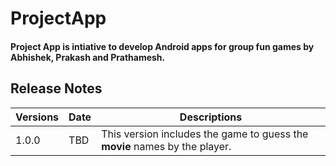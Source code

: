 # ProjectApp
#### Project App is intiative to develop Android apps for group fun games by Abhishek, Prakash and Prathamesh.

## Release Notes
|Versions |Date |Descriptions               |
|---------|-----|---------------------------|
|1.0.0    |TBD  |This version includes the game to guess the **movie** names by the player.|

 
